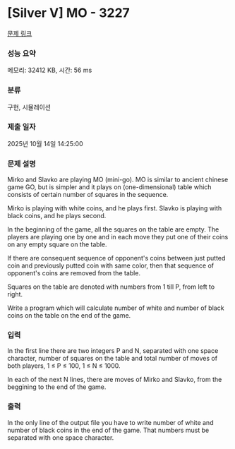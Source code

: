 # [Silver V] MO - 3227 

[문제 링크](https://www.acmicpc.net/problem/3227) 

### 성능 요약

메모리: 32412 KB, 시간: 56 ms

### 분류

구현, 시뮬레이션

### 제출 일자

2025년 10월 14일 14:25:00

### 문제 설명

<p>Mirko and Slavko are playing MO (mini-go). MO is similar to ancient chinese game GO, but is simpler and it plays on (one-dimensional) table which consists of certain number of squares in the sequence.</p>

<p>Mirko is playing with white coins, and he plays first. Slavko is playing with black coins, and he plays second.</p>

<p>In the beginning of the game, all the squares on the table are empty. The players are playing one by one and in each move they put one of their coins on any empty square on the table.</p>

<p>If there are consequent sequence of opponent's coins between just putted coin and previously putted coin with same color, then that sequence of opponent's coins are removed from the table.</p>

<p>Squares on the table are denoted with numbers from 1 till P, from left to right.</p>

<p>Write a program which will calculate number of white and number of black coins on the table on the end of the game. </p>

### 입력 

 <p>In the first line there are two integers P and N, separated with one space character, number of squares on the table and total number of moves of both players, 1 ≤ P ≤ 100, 1 ≤ N ≤ 1000.</p>

<p>In each of the next N lines, there are moves of Mirko and Slavko, from the beggining to the end of the game. </p>

### 출력 

 <p>In the only line of the output file you have to write number of white and number of black coins in the end of the game. That numbers must be separated with one space character. </p>

